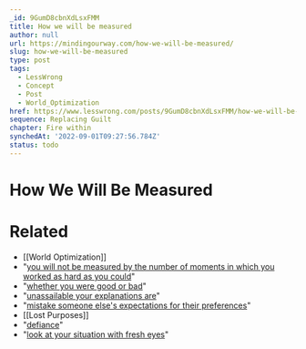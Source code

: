 ```yaml
---
_id: 9GumD8cbnXdLsxFMM
title: How we will be measured
author: null
url: https://mindingourway.com/how-we-will-be-measured/
slug: how-we-will-be-measured
type: post
tags:
  - LessWrong
  - Concept
  - Post
  - World_Optimization
href: https://www.lesswrong.com/posts/9GumD8cbnXdLsxFMM/how-we-will-be-measured
sequence: Replacing Guilt
chapter: Fire within
synchedAt: '2022-09-01T09:27:56.784Z'
status: todo
---
```


# How We Will Be Measured


# Related

- [[World Optimization]]
- "[you will not be measured by the number of moments in which you worked as hard as you could](http://mindingourway.com/stop-before-you-drop/)"
- "[whether you were good or bad](http://mindingourway.com/there-are-no/)"
- "[unassailable your explanations are](http://mindingourway.com/have-no-excuses/)"
- "[mistake someone else's expectations for their preferences](http://mindingourway.com/half-assing-it-with-everything-youve-got/)"
- [[Lost Purposes]]
- "[defiance](http://mindingourway.com/defiance/)"
- "[look at your situation with fresh eyes](http://mindingourway.com/be-a-new-homunculus/)"